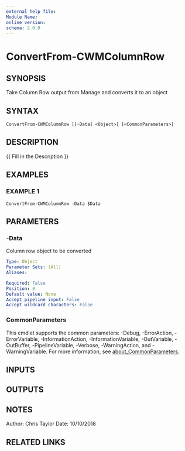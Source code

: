 ```yaml
---
external help file:
Module Name:
online version:
schema: 2.0.0
---
```


# ConvertFrom-CWMColumnRow

## SYNOPSIS
Take Column Row output from Manage and converts it to an object

## SYNTAX

```
ConvertFrom-CWMColumnRow [[-Data] <Object>] [<CommonParameters>]
```

## DESCRIPTION
{{ Fill in the Description }}

## EXAMPLES

### EXAMPLE 1
```
ConvertFrom-CWMColumnRow -Data $Data
```

## PARAMETERS

### -Data
Column row object to be converted

```yaml
Type: Object
Parameter Sets: (All)
Aliases:

Required: False
Position: 0
Default value: None
Accept pipeline input: False
Accept wildcard characters: False
```

### CommonParameters
This cmdlet supports the common parameters: -Debug, -ErrorAction, -ErrorVariable, -InformationAction, -InformationVariable, -OutVariable, -OutBuffer, -PipelineVariable, -Verbose, -WarningAction, and -WarningVariable. For more information, see [about_CommonParameters](http://go.microsoft.com/fwlink/?LinkID=113216).

## INPUTS

## OUTPUTS

## NOTES
Author: Chris Taylor Date: 10/10/2018

## RELATED LINKS
